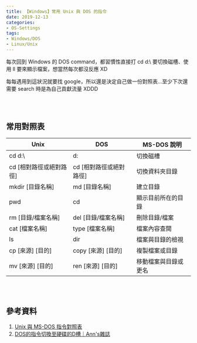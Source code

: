 ```yaml
---
title: 【Windows】常用 Unix 與 DOS 的指令
date: 2019-12-13
categories:
- OS-Settings
tags:
- Windows/DOS
- Linux/Unix
--- 
```

每次回到 Windows 的 DOS command，都習慣性直接打 <span class='label warning'>cd d:\\</span> 要切換磁槽、使用 <span class='label warning'>ll</span> 要來顯示檔案，想當然每次都沒反應 XD

每每遇用到這狀況就要找 google，所以還是決定自己做一份對照表...至少下次還需要 search 時是為自己貢獻流量 XDDD 
<!--more-->
<br><br>  

## 常用對照表

| Unix | DOS | MS-DOS 說明 |  
| --- | --- | --- |
| cd d:\ | d: | 切換磁槽  |
| cd [相對路徑或絕對路徑] | cd [相對路徑或絕對路徑] |切換資料夾目錄 |
| mkdir [目錄名稱] | md [目錄名稱] | 建立目錄 |
| pwd | cd | 顯示目前所在的目錄 |
| rm [目錄/檔案名稱] | del [目錄/檔案名稱] | 刪除目錄/檔案 |
| cat [檔案名稱] | type [檔案名稱] | 檔案內容查閱 |
| ls | dir | 檔案與目錄的檢視 |
| cp [來源] [目的] | copy  [來源] [目的] | 複製檔案或目錄 | 
| mv [來源] [目的] | ren [來源] [目的] | 移動檔案與目錄或更名 | 


<br><br> 

## 參考資料 
1. [Unix 與 MS-DOS 指令對照表](http://163.28.10.78/content/primary/info_edu/cy_sa/LinuxY/cmd/dos2unixcmd.htm)
2. [DOS的指令切換至硬碟的D槽｜Ann's雜誌](https://blog.xuite.net/an224/twblog/128339418-DOS%E7%9A%84%E6%8C%87%E4%BB%A4%E5%88%87%E6%8F%9B%E8%87%B3%E7%A1%AC%E7%A2%9F%E7%9A%84D%E6%A7%BD)
